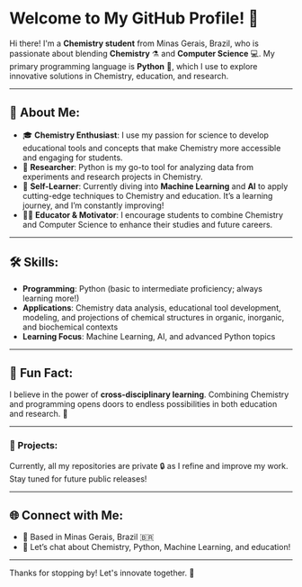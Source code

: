 # Welcome to My GitHub Profile! 🌟

Hi there! I'm a **Chemistry student** from Minas Gerais, Brazil, who is passionate about blending **Chemistry** ⚗️ and **Computer Science** 💻. My primary programming language is **Python** 🐍, which I use to explore innovative solutions in Chemistry, education, and research.

---

## 🚀 About Me:

- 🎓 **Chemistry Enthusiast**: I use my passion for science to develop educational tools and concepts that make Chemistry more accessible and engaging for students.
- 🧪 **Researcher**: Python is my go-to tool for analyzing data from experiments and research projects in Chemistry.
- 🤖 **Self-Learner**: Currently diving into **Machine Learning** and **AI** to apply cutting-edge techniques to Chemistry and education. It’s a learning journey, and I’m constantly improving!
- 🧑‍🏫 **Educator & Motivator**: I encourage students to combine Chemistry and Computer Science to enhance their studies and future careers.

---

## 🛠️ Skills:

- **Programming**: Python (basic to intermediate proficiency; always learning more!)
- **Applications**: Chemistry data analysis, educational tool development, modeling, and projections of chemical structures in organic, inorganic, and biochemical contexts
- **Learning Focus**: Machine Learning, AI, and advanced Python topics

---

## 🌟 Fun Fact:
I believe in the power of **cross-disciplinary learning**. Combining Chemistry and programming opens doors to endless possibilities in both education and research. 🌈

---

### 🚧 Projects:
Currently, all my repositories are private 🔒 as I refine and improve my work. Stay tuned for future public releases!

---

## 🌐 Connect with Me:
- 📍 Based in Minas Gerais, Brazil 🇧🇷
- 💬 Let’s chat about Chemistry, Python, Machine Learning, and education!

---

Thanks for stopping by! Let's innovate together. 🚀

